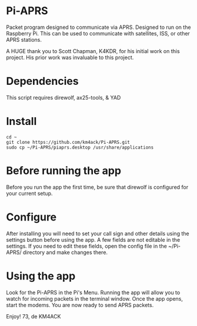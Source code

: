 # Pi-APRS
Packet program designed to communicate via APRS. Designed to run on the Raspberry Pi. This can be used to communicate with satellites, ISS, or other APRS stations.

A HUGE thank you to Scott Chapman, K4KDR, for his initial work on this project.
His prior work was invaluable to this project.

# Dependencies
This script requires
direwolf, ax25-tools, & YAD

# Install
```
cd ~
git clone https://github.com/km4ack/Pi-APRS.git
sudo cp ~/Pi-APRS/piaprs.desktop /usr/share/applications
```

# Before running the app
Before you run the app the first time, be sure that direwolf is configured for your current setup.

# Configure
After installing you will need to set your call sign and other details using the settings button before using the app.
A few fields are not editable in the settings. If you need to edit these fields, open the config file in the ~/Pi-APRS/
directory and make changes there.

# Using the app
Look for the Pi-APRS in the Pi's Menu.
Running the app will allow you to watch for incoming packets in the terminal window.
Once the app opens, start the modems. You are now ready to send APRS packets. 

Enjoy!
73, de KM4ACK
